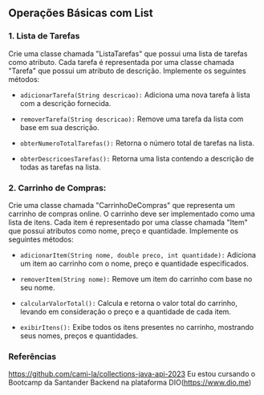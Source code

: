 ## Operações Básicas com List

### 1. Lista de Tarefas

Crie uma classe chamada "ListaTarefas" que possui uma lista de tarefas como atributo. Cada tarefa é representada por uma classe chamada "Tarefa" que possui um atributo de descrição. Implemente os seguintes métodos:

- ``adicionarTarefa(String descricao):`` Adiciona uma nova tarefa à lista com a descrição fornecida.

- ``removerTarefa(String descricao):`` Remove uma tarefa da lista com base em sua descrição.

- ``obterNumeroTotalTarefas():`` Retorna o número total de tarefas na lista.

- ``obterDescricoesTarefas():`` Retorna uma lista contendo a descrição de todas as tarefas na lista.

### 2. Carrinho de Compras:

Crie uma classe chamada "CarrinhoDeCompras" que representa um carrinho de compras online. O carrinho deve ser implementado como uma lista de itens. Cada item é representado por uma classe chamada "Item" que possui atributos como nome, preço e quantidade. Implemente os seguintes métodos:

- ``adicionarItem(String nome, double preco, int quantidade):`` Adiciona um item ao carrinho com o nome, preço e quantidade especificados.

- ``removerItem(String nome):`` Remove um item do carrinho com base no seu nome.

- ``calcularValorTotal():`` Calcula e retorna o valor total do carrinho, levando em consideração o preço e a quantidade de cada item.

- ``exibirItens():`` Exibe todos os itens presentes no carrinho, mostrando seus nomes, preços e quantidades.


### Referências

https://github.com/cami-la/collections-java-api-2023
Eu estou cursando o Bootcamp da Santander Backend na plataforma DIO(https://www.dio.me)
